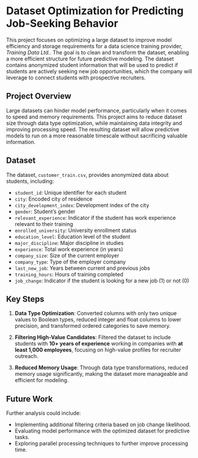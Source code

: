 # Dataset Optimization for Predicting Job-Seeking Behavior

This project focuses on optimizing a large dataset to improve model efficiency and storage requirements for a data science training provider, *Training Data Ltd.*. The goal is to clean and transform the dataset, enabling a more efficient structure for future predictive modeling. The dataset contains anonymized student information that will be used to predict if students are actively seeking new job opportunities, which the company will leverage to connect students with prospective recruiters.

## Project Overview

Large datasets can hinder model performance, particularly when it comes to speed and memory requirements. This project aims to reduce dataset size through data type optimization, while maintaining data integrity and improving processing speed. The resulting dataset will allow predictive models to run on a more reasonable timescale without sacrificing valuable information.

## Dataset

The dataset, `customer_train.csv`, provides anonymized data about students, including:

- `student_id`: Unique identifier for each student
- `city`: Encoded city of residence
- `city_development_index`: Development index of the city
- `gender`: Student’s gender
- `relevant_experience`: Indicator if the student has work experience relevant to their training
- `enrolled_university`: University enrollment status
- `education_level`: Education level of the student
- `major_discipline`: Major discipline in studies
- `experience`: Total work experience (in years)
- `company_size`: Size of the current employer
- `company_type`: Type of the employer company
- `last_new_job`: Years between current and previous jobs
- `training_hours`: Hours of training completed
- `job_change`: Indicator if the student is looking for a new job (1) or not (0)

## Key Steps

1. **Data Type Optimization**: Converted columns with only two unique values to Boolean types, reduced integer and float columns to lower precision, and transformed ordered categories to save memory.

2. **Filtering High-Value Candidates**: Filtered the dataset to include students with **10+ years of experience** working in companies with **at least 1,000 employees**, focusing on high-value profiles for recruiter outreach.

3. **Reduced Memory Usage**: Through data type transformations, reduced memory usage significantly, making the dataset more manageable and efficient for modeling.



## Future Work

Further analysis could include:

- Implementing additional filtering criteria based on job change likelihood.
- Evaluating model performance with the optimized dataset for predictive tasks.
- Exploring parallel processing techniques to further improve processing time.
